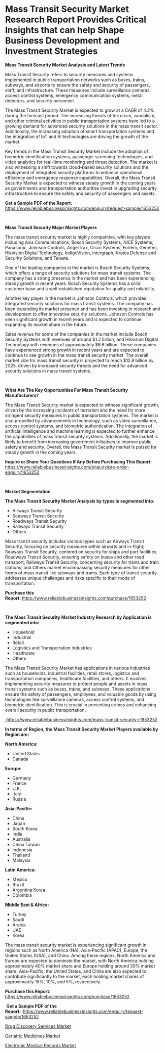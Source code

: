<p><h1>Mass Transit Security Market Research Report Provides Critical Insights that can help Shape Business Development and Investment Strategies</h1></p><p><strong>Mass Transit Security Market Analysis and Latest Trends</strong></p>
<p><p>Mass Transit Security refers to security measures and systems implemented in public transportation networks such as buses, trains, subways, and airports to ensure the safety and security of passengers, staff, and infrastructure. These measures include surveillance cameras, access control systems, emergency communication systems, metal detectors, and security personnel.</p><p>The Mass Transit Security Market is expected to grow at a CAGR of 4.2% during the forecast period. The increasing threats of terrorism, vandalism, and other criminal activities in public transportation systems have led to a growing demand for advanced security solutions in the mass transit sector. Additionally, the increasing adoption of smart transportation systems and the integration of IoT and AI technologies are driving the growth of the market.</p><p>Key trends in the Mass Transit Security Market include the adoption of biometric identification systems, passenger screening technologies, and video analytics for real-time monitoring and threat detection. The market is also witnessing a shift towards cloud-based security solutions and the deployment of integrated security platforms to enhance operational efficiency and emergency response capabilities. Overall, the Mass Transit Security Market is expected to witness steady growth in the coming years as governments and transportation authorities invest in upgrading security infrastructure to ensure the safety and security of passengers and assets.</p></p>
<p><strong>Get a Sample PDF of the Report:&nbsp;</strong> <a href="https://www.reliablebusinessinsights.com/enquiry/request-sample/1653252">https://www.reliablebusinessinsights.com/enquiry/request-sample/1653252</a></p>
<p>&nbsp;</p>
<p><strong>Mass Transit Security Major Market Players</strong></p>
<p><p>The mass transit security market is highly competitive, with key players including Axis Communications, Bosch Security Systems, NICE Systems, Panasonic, Johnson Controls, AngelTrax, Cisco Systems, Fortem, Genetec, Hikvision Digital Technology, IndigoVision, Intergraph, Kratos Defense and Security Solutions, and Teleste.</p><p>One of the leading companies in the market is Bosch Security Systems, which offers a range of security solutions for mass transit systems. The company has a strong presence in the market and has been experiencing steady growth in recent years. Bosch Security Systems has a solid customer base and a well-established reputation for quality and reliability.</p><p>Another key player in the market is Johnson Controls, which provides integrated security solutions for mass transit systems. The company has been expanding its market presence and has been investing in research and development to offer innovative security solutions. Johnson Controls has seen significant growth in recent years and is expected to continue expanding its market share in the future.</p><p>Sales revenue for some of the companies in the market include Bosch Security Systems with revenues of around $1.2 billion, and Hikvision Digital Technology with revenues of approximately $6.6 billion. These companies have experienced strong growth in recent years and are expected to continue to see growth in the mass transit security market. The overall market size for mass transit security is projected to reach $12.8 billion by 2025, driven by increased security threats and the need for advanced security solutions in mass transit systems.</p></p>
<p>&nbsp;</p>
<p><strong>What Are The Key Opportunities For Mass Transit Security Manufacturers?</strong></p>
<p><p>The Mass Transit Security market is expected to witness significant growth, driven by the increasing incidents of terrorism and the need for more stringent security measures in public transportation systems. The market is also propelled by advancements in technology, such as video surveillance, access control systems, and biometric authentication. The integration of artificial intelligence and machine learning is expected to further enhance the capabilities of mass transit security systems. Additionally, the market is likely to benefit from increasing government initiatives to improve public safety and security. Overall, the Mass Transit Security market is poised for steady growth in the coming years.</p></p>
<p><strong>Inquire or Share Your Questions If Any Before Purchasing This Report:</strong> <a href="https://www.reliablebusinessinsights.com/enquiry/pre-order-enquiry/1653252">https://www.reliablebusinessinsights.com/enquiry/pre-order-enquiry/1653252</a></p>
<p>&nbsp;</p>
<p><strong>Market Segmentation</strong></p>
<p><strong>The Mass Transit Security Market Analysis by types is segmented into:</strong></p>
<p><ul><li>Airways Transit Security</li><li>Seaways Transit Security</li><li>Roadways Transit Security</li><li>Railways Transit Security</li><li>Others</li></ul></p>
<p><p>Mass transit security includes various types such as Airways Transit Security, focusing on security measures within airports and in-flight; Seaways Transit Security, centered on security for ships and port facilities; Roadways Transit Security, ensuring safety on buses and other road transport; Railways Transit Security, concerning security for trains and train stations; and Others market encompassing security measures for other forms of mass transit like subways and trams. Each type of transit security addresses unique challenges and risks specific to their mode of transportation.</p></p>
<p><strong>Purchase this Report:&nbsp;</strong><a href="https://www.reliablebusinessinsights.com/purchase/1653252">https://www.reliablebusinessinsights.com/purchase/1653252</a></p>
<p>&nbsp;</p>
<p><strong>The Mass Transit Security Market Industry Research by Application is segmented into:</strong></p>
<p><ul><li>Household</li><li>Industrial</li><li>Retail</li><li>Logistics and Transportation Industries</li><li>Healthcare</li><li>Others</li></ul></p>
<p><p>The Mass Transit Security Market has applications in various industries such as households, industrial facilities, retail stores, logistics and transportation companies, healthcare facilities, and others. It involves implementing security measures to protect people and assets in mass transit systems such as buses, trains, and subways. These applications ensure the safety of passengers, employees, and valuable goods by using technologies like surveillance cameras, access control systems, and biometric identification. This is crucial in preventing crimes and enhancing overall security in public transportation.</p></p>
<p><a href="https://www.reliablebusinessinsights.com/mass-transit-security-r1653252">&nbsp;https://www.reliablebusinessinsights.com/mass-transit-security-r1653252</a></p>
<p><strong>In terms of Region, the Mass Transit Security Market Players available by Region are:</strong></p>
<p>
    <p> <strong> North America: </strong>
        <ul>
            <li>United States</li>
            <li>Canada</li>
        </ul>
        </p> 
    <p> <strong> Europe: </strong>
        <ul>
            <li>Germany</li>
            <li>France</li>
            <li>U.K.</li>
            <li>Italy</li>
            <li>Russia</li>
        </ul>
        </p> 
    <p> <strong> Asia-Pacific: </strong>
        <ul>
            <li>China</li>
            <li>Japan</li>
            <li>South Korea</li>
            <li>India</li>
            <li>Australia</li>
            <li>China Taiwan</li>
            <li>Indonesia</li>
            <li>Thailand</li>
            <li>Malaysia</li>
        </ul>
        </p> 
    <p> <strong> Latin America: </strong>
        <ul>
            <li>Mexico</li>
            <li>Brazil</li>
            <li>Argentina Korea</li>
            <li>Colombia</li>
        </ul>
        </p> 
    <p> <strong> Middle East & Africa: </strong>
        <ul>
            <li>Turkey</li>
            <li>Saudi</li>
            <li>Arabia</li>
            <li>UAE</li>
            <li>Korea</li>
        </ul>
    </p>
    </p>
<p><p>The mass transit security market is experiencing significant growth in regions such as North America (NA), Asia-Pacific (APAC), Europe, the United States (USA), and China. Among these regions, North America and Europe are expected to dominate the market, with North America holding approximately 40% market share and Europe holding around 30% market share. Asia-Pacific, the United States, and China are also expected to contribute significantly to the market, each holding market shares of approximately 15%, 10%, and 5%, respectively.</p></p>
<p><strong>Purchase this Report: </strong><a href="https://www.reliablebusinessinsights.com/purchase/1653252">https://www.reliablebusinessinsights.com/purchase/1653252</a></p>
<p>&nbsp;<strong>Get a Sample PDF of the Report:&nbsp;&nbsp;</strong><a href="https://www.reliablebusinessinsights.com/enquiry/request-sample/1653252">https://www.reliablebusinessinsights.com/enquiry/request-sample/1653252</a></p>
<p><strong></strong></p>
<p><p><a href="https://github.com/ernidarwin455/Market-Research-Report-List-1/blob/main/drug-discovery-services-market.md">Drug Discovery Services Market</a></p><p><a href="https://github.com/ChiragRp1/Market-Research-Report-List-5/blob/main/geriatric-medicines-market.md">Geriatric Medicines Market</a></p><p><a href="https://github.com/rakibtthstu9900/Market-Research-Report-List-1/blob/main/electronic-medical-records-market.md">Electronic Medical Records Market</a></p></p>